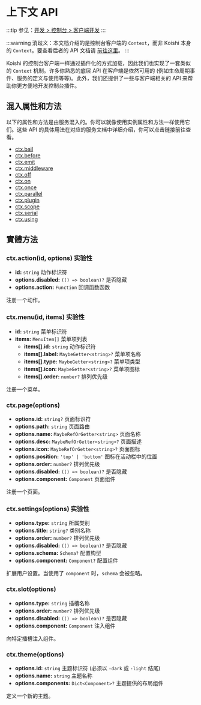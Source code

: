 # 上下文 API

:::tip
参见：[开发 > 控制台 > 客户端开发](../../guide/console/client.md)
:::

:::warning
消歧义：本文档介绍的是控制台客户端的 `Context`，而非 Koishi 本身的 `Context`。要查看后者的 API 文档请 [前往这里](../core/context.md)。
:::

Koishi 的控制台客户端一样通过插件化的方式加载，因此我们也实现了一套类似的 `Context` 机制。许多你熟悉的底层 API 在客户端是依然可用的 (例如生命周期事件、服务的定义与使用等等)。此外，我们还提供了一些与客户端相关的 API 来帮助你更方便地开发控制台插件。

## 混入属性和方法

以下的属性和方法是由服务混入的。你可以就像使用实例属性和方法一样使用它们。这些 API 的具体用法在对应的服务文档中详细介绍，你可以点击链接前往查看。

- [ctx.bail](../service/events.md#ctx-bail)
- [ctx.before](../service/events.md#ctx-before)
- [ctx.emit](../service/events.md#ctx-emit)
- [ctx.middleware](../service/events.md#ctx-middleware)
- [ctx.off](../service/events.md#ctx-off)
- [ctx.on](../service/events.md#ctx-on)
- [ctx.once](../service/events.md#ctx-once)
- [ctx.parallel](../service/events.md#ctx-parallel)
- [ctx.plugin](../service/registry.md#ctx-plugin)
- [ctx.scope](../service/registry.md#ctx-scope)
- [ctx.serial](../service/events.md#ctx-serial)
- [ctx.using](../service/registry.md#ctx-using)

## 實體方法

### ctx.action(id, options) <badge type="warning">实验性</badge>

- **id:** `string` 动作标识符
- **options.disabled:** `(() => boolean)?` 是否隐藏
- **options.action:** `Function` 回调函数函数

注册一个动作。

### ctx.menu(id, items) <badge type="warning">实验性</badge>

- **id:** `string` 菜单标识符
- **items:** `MenuItem[]` 菜单项列表
  - **items\[].id:** `string` 动作标识符
  - **items\[].label:** `MaybeGetter<string>?` 菜单项名称
  - **items\[].type:** `MaybeGetter<string>?` 菜单项类型
  - **items\[].icon:** `MaybeGetter<string>?` 菜单项图标
  - **items\[].order:** `number?` 排列优先级

注册一个菜单。

### ctx.page(options)

- **options.id:** `string?` 页面标识符
- **options.path:** `string` 页面路由
- **options.name:** `MaybeRefOrGetter<string>` 页面名称
- **options.desc:** `MaybeRefOrGetter<string>?` 页面描述
- **options.icon:** `MaybeRefOrGetter<string>?` 页面图标
- **options.position:** `'top' | 'bottom'` 图标在活动栏中的位置
- **options.order:** `number?` 排列优先级
- **options.disabled:** `(() => boolean)?` 是否隐藏
- **options.component:** `Component` 页面组件

注册一个页面。

### ctx.settings(options) <badge type="warning">实验性</badge>

- **options.type:** `string` 所属类别
- **options.title:** `string?` 类别名称
- **options.order:** `number?` 排列优先级
- **options.disabled:** `(() => boolean)?` 是否隐藏
- **options.schema:** `Schema?` 配置构型
- **options.component:** `Component?` 配置组件

扩展用户设置。当使用了 `component` 时，`schema` 会被忽略。

### ctx.slot(options)

- **options.type:** `string` 插槽名称
- **options.order:** `number?` 排列优先级
- **options.disabled:** `(() => boolean)?` 是否隐藏
- **options.component:** `Component` 注入组件

向特定插槽注入组件。

### ctx.theme(options)

- **options.id:** `string` 主题标识符 (必须以 `-dark` 或 `-light` 结尾)
- **options.name:** `string` 主题名称
- **options.components:** `Dict<Component>?` 主题提供的布局组件

定义一个新的主题。
